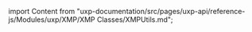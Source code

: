 import Content from "uxp-documentation/src/pages/uxp-api/reference-js/Modules/uxp/XMP/XMP Classes/XMPUtils.md";

<Content query="product=photoshop"/>